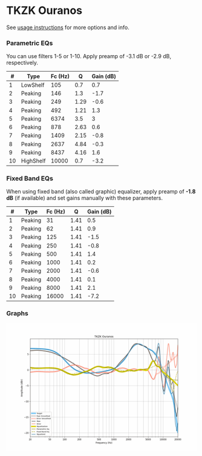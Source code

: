 # TKZK Ouranos
See [usage instructions](https://github.com/jaakkopasanen/AutoEq#usage) for more options and info.

### Parametric EQs
You can use filters 1-5 or 1-10. Apply preamp of -3.1 dB or -2.9 dB, respectively.

|   # | Type      |   Fc (Hz) |    Q |   Gain (dB) |
|-----|-----------|-----------|------|-------------|
|   1 | LowShelf  |       105 | 0.7  |         0.7 |
|   2 | Peaking   |       146 | 1.3  |        -1.7 |
|   3 | Peaking   |       249 | 1.29 |        -0.6 |
|   4 | Peaking   |       492 | 1.21 |         1.3 |
|   5 | Peaking   |      6374 | 3.5  |         3   |
|   6 | Peaking   |       878 | 2.63 |         0.6 |
|   7 | Peaking   |      1409 | 2.15 |        -0.8 |
|   8 | Peaking   |      2637 | 4.84 |        -0.3 |
|   9 | Peaking   |      8437 | 4.16 |         1.6 |
|  10 | HighShelf |     10000 | 0.7  |        -3.2 |

### Fixed Band EQs
When using fixed band (also called graphic) equalizer, apply preamp of **-1.8 dB** (if available) and set gains manually with these parameters.

|   # | Type    |   Fc (Hz) |    Q |   Gain (dB) |
|-----|---------|-----------|------|-------------|
|   1 | Peaking |        31 | 1.41 |         0.5 |
|   2 | Peaking |        62 | 1.41 |         0.9 |
|   3 | Peaking |       125 | 1.41 |        -1.5 |
|   4 | Peaking |       250 | 1.41 |        -0.8 |
|   5 | Peaking |       500 | 1.41 |         1.4 |
|   6 | Peaking |      1000 | 1.41 |         0.2 |
|   7 | Peaking |      2000 | 1.41 |        -0.6 |
|   8 | Peaking |      4000 | 1.41 |         0.1 |
|   9 | Peaking |      8000 | 1.41 |         2.1 |
|  10 | Peaking |     16000 | 1.41 |        -7.2 |

### Graphs
![](./TKZK%20Ouranos.png)
